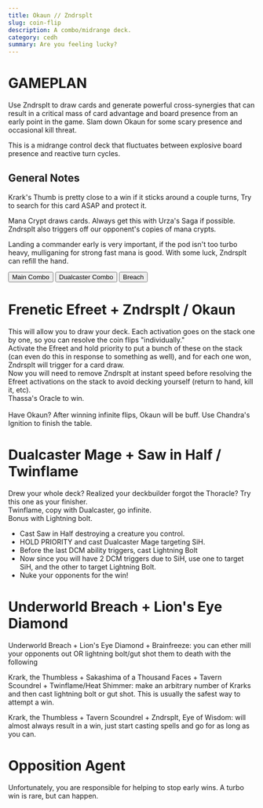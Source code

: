 ```yaml
---
title: Okaun // Zndrsplt
slug: coin-flip
description: A combo/midrange deck.
category: cedh
summary: Are you feeling lucky?
---
```


<h1 class="text-2xl text-violet-400"> GAMEPLAN </h1>

Use Zndrsplt to draw cards and generate powerful cross-synergies that can result in a critical mass of card advantage and board presence from an early point in the game. Slam down Okaun for some scary presence and occasional kill threat.

This is a midrange control deck that fluctuates between explosive board presence and reactive turn cycles. 
<h2 class="mt-2 text-xl text-purple-400"> General Notes </h2>
<p>
    Krark's Thumb is pretty close to a win if it sticks around a couple turns, Try to search for this card ASAP and protect it.
</p>
<p class="mt-1">
    Mana Crypt draws cards. Always get this with Urza's Saga if possible. Zndrsplt also triggers off our opponent's copies of mana crypts.
</p>
<p class="mt-1">
    Landing a commander early is very important, if the pod isn't too turbo heavy, mulliganing for strong fast mana is good. With some luck, Zndrsplt can refill the hand.
</p>

<div class="tab overflow-hidden my-2">
  <button class="tablinks border border-black p-1" onclick="openTab(event, 'Combo')">Main Combo</button>
  <button class="tablinks border border-black p-1" onclick="openTab(event, 'Dualcaster')">Dualcaster Combo</button>
  <button class="tablinks border border-black p-1" onclick="openTab(event, 'Breach')">Breach</button>
</div>

<div id="Combo" class="tabcontent border border-solid border-stone-600 p-4">
    <h1 class="text-xl text-purple-400 mb-2"> Frenetic Efreet + Zndrsplt / Okaun</h1>
    <div>
        This will allow you to draw your deck. Each activation goes on the stack one by one, so you can resolve the coin flips "individually."
        <br/>
        Activate the Efreet and hold priority to put a bunch of these on the stack (can even do this in response to something as well), and for each one won, Zndrsplt will trigger for a card draw.
        <br/>
        Now you will need to remove Zndrsplt at instant speed before resolving the Efreet activations on the stack to avoid decking yourself (return to hand, kill it, etc).
        <br/>
        Thassa's Oracle to win.
        <br/>
        <br/>
        Have Okaun? After winning infinite flips, Okaun will be buff. Use Chandra's Ignition to finish the table.
    </div>
</div>

<div id="Dualcaster" class="tabcontent hidden border border-solid border-stone-600 p-4">
    <h1 class="text-xl text-purple-400"> Dualcaster Mage + Saw in Half / Twinflame </h1>
    <div>
        Drew your whole deck? Realized your deckbuilder forgot the Thoracle? Try this one as your finisher.
    </div>
    <div>
        Twinflame, copy with Dualcaster, go infinite.
    </div>
    <div>
        Bonus with Lightning bolt. 
    </div>
    <ul class="px-4 list-disc">
        <li>Cast Saw in Half destroying a creature you control. </li>
        <li> HOLD PRIORITY and cast Dualcaster Mage targeting SiH. </li>
        <li> Before the last DCM ability triggers, cast Lightning Bolt</li>
        <li> Now since you will have 2 DCM triggers due to SiH, use one to target SiH, and the other to target Lightning Bolt.</li>
        <li> Nuke your opponents for the win!</li>
    </ul>
</div>

<div id="Breach" class="tabcontent hidden border border-solid border-stone-600 p-4">
  <h1 class="text-2xl text-purple-400 mb-2"> Underworld Breach + Lion's Eye Diamond </h1>
  <p>
    Underworld Breach + Lion's Eye Diamond + Brainfreeze: you can ether mill your opponents out OR lightning bolt/gut shot them to death with the following
  </p>
  <p>
    Krark, the Thumbless + Sakashima of a Thousand Faces + Tavern Scoundrel + Twinflame/Heat Shimmer: make an arbitrary number of Krarks and then cast lightning bolt or gut shot. This is usually the safest way to attempt a win.
  </p>
  <p>
    Krark, the Thumbless + Tavern Scoundrel + Zndrsplt, Eye of Wisdom: will almost always result in a win, just start casting spells and go for as long as you can.
  </p>
</div>

<p class="mt-2">
    <h1 class=" text-purple-400"> Opposition Agent </h1>
    <span>
     Unfortunately, you are responsible for helping to stop early wins. A turbo win is rare, but can happen. 
    </span>
</p>

<script type="text/javascript">     
    function openTab(evt, tabName) {

    let i, tabcontent, tablinks;

    tabcontent = document.getElementsByClassName("tabcontent");
    for (i = 0; i < tabcontent.length; i++) {
        tabcontent[i].style.display = "none";
    }

    tablinks = document.getElementsByClassName("tablinks");
    for (i = 0; i < tablinks.length; i++) {
        tablinks[i].className = tablinks[i].className.replace(" active", "");
    }

    document.getElementById(tabName).style.display = "block";
    evt.currentTarget.className += " active";
    }
</script>